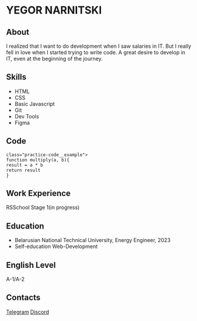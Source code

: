 # YEGOR NARNITSKI

## About
I realized that I want to do development when I saw salaries in IT. But I really fell in love when I started trying to write code. A great desire to develop in IT, even at the beginning of the journey.
## Skills
 - HTML
 - CSS
 - Basic Javascript
 - Git
 - Dev Tools
 - Figma
 
## Code
```
class="practice-code__example">
function multiply(a, b){
result = a * b
return result
}
```
## Work Experience
RSSchool Stage 1(in progress)

## Education
 - Belarusian National Technical University, Energy Engineer, 2023 
 - Self-education Web-Development

## English Level
A-1/A-2

## Contacts
[Telegram](https://t.me/egoleps)
[Discord](https://discordapp.com/users/988883824144416808/)
